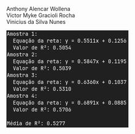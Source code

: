Anthony Alencar Wollena <br>
Victor Myke Gracioli Rocha <br>
Vinicius da Silva Nunes

![alt text](image.png)
